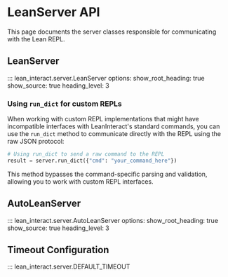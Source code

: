 # LeanServer API

This page documents the server classes responsible for communicating with the Lean REPL.

## LeanServer

::: lean_interact.server.LeanServer
    options:
      show_root_heading: true
      show_source: true
      heading_level: 3

### Using `run_dict` for custom REPLs

When working with custom REPL implementations that might have incompatible interfaces with LeanInteract's standard commands, you can use the `run_dict` method to communicate directly with the REPL using the raw JSON protocol:

```python
# Using run_dict to send a raw command to the REPL
result = server.run_dict({"cmd": "your_command_here"})
```

This method bypasses the command-specific parsing and validation, allowing you to work with custom REPL interfaces.

## AutoLeanServer

::: lean_interact.server.AutoLeanServer
    options:
      show_root_heading: true
      show_source: true
      heading_level: 3

## Timeout Configuration

::: lean_interact.server.DEFAULT_TIMEOUT
